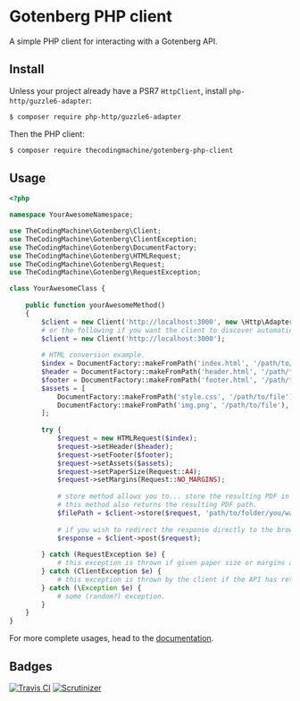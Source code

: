 # Gotenberg PHP client

A simple PHP client for interacting with a Gotenberg API.

## Install

Unless your project already have a PSR7 `HttpClient`, install `php-http/guzzle6-adapter`:

```bash
$ composer require php-http/guzzle6-adapter
```

Then the PHP client:

```bash
$ composer require thecodingmachine/gotenberg-php-client
```

## Usage

```php
<?php

namespace YourAwesomeNamespace;

use TheCodingMachine\Gotenberg\Client;
use TheCodingMachine\Gotenberg\ClientException;
use TheCodingMachine\Gotenberg\DocumentFactory;
use TheCodingMachine\Gotenberg\HTMLRequest;
use TheCodingMachine\Gotenberg\Request;
use TheCodingMachine\Gotenberg\RequestException;

class YourAwesomeClass {
    
    public function yourAwesomeMethod()
    {
        $client = new Client('http://localhost:3000', new \Http\Adapter\Guzzle6\Client());
        # or the following if you want the client to discover automatically an installed implementation of the PSR7 `HttpClient`.
        $client = new Client('http://localhost:3000');
        
        # HTML conversion example.
        $index = DocumentFactory::makeFromPath('index.html', '/path/to/file');
        $header = DocumentFactory::makeFromPath('header.html', '/path/to/file');
        $footer = DocumentFactory::makeFromPath('footer.html', '/path/to/file');
        $assets = [
            DocumentFactory::makeFromPath('style.css', '/path/to/file'),
            DocumentFactory::makeFromPath('img.png', '/path/to/file'),
        ];
        
        try {
            $request = new HTMLRequest($index);
            $request->setHeader($header);
            $request->setFooter($footer);
            $request->setAssets($assets);
            $request->setPaperSize(Request::A4);
            $request->setMargins(Request::NO_MARGINS);
            
            # store method allows you to... store the resulting PDF in a particular folder.
            # this method also returns the resulting PDF path.
            $filePath = $client->store($request, 'path/to/folder/you/want/the/pdf/to/be/store');
            
            # if you wish to redirect the response directly to the browser, you may also use:
            $response = $client->post($request);
            
        } catch (RequestException $e) {
            # this exception is thrown if given paper size or margins are not correct.
        } catch (ClientException $e) {
            # this exception is thrown by the client if the API has returned a code != 200.
        } catch (\Exception $e) {
            # some (random?) exception.
        }
    }  
}
```

For more complete usages, head to the [documentation](https://thecodingmachine.github.io/gotenberg).

## Badges

[![Travis CI](https://travis-ci.org/thecodingmachine/gotenberg-php-client.svg?branch=master)](https://travis-ci.org/thecodingmachine/gotenberg-php-client)
[![Scrutinizer](https://scrutinizer-ci.com/g/thecodingmachine/gotenberg-php-client/badges/quality-score.png?b=master)](https://scrutinizer-ci.com/g/thecodingmachine/gotenberg-php-client/?branch=master)
